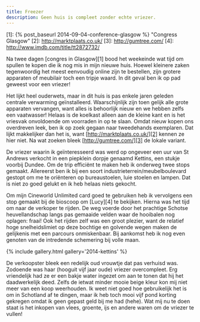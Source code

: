 ```yaml
---
title: Freezer
description: Geen huis is compleet zonder echte vriezer.
---
```

[1]: {% post_baseurl 2014-09-04-conference-glasgow %} "Congress Glasgow"
[2]: http://marktplaats.co.uk/
[3]: http://gumtree.com/
[4]: http://www.imdb.com/title/tt2872732/

Na twee dagen [congres in Glasgow][1] bood het weekeinde wat tijd om spullen te kopen die ik nog mis in mijn nieuwe huis. Hoewel kleinere zaken tegenwoordig het meest eenvoudig online zijn te bestellen, zijn grotere apparaten of meubilair toch een tripje waard. In dit geval ben ik op pad geweest voor een vriezer!

<a name="more"></a>

Het lijkt heel ouderwets, maar in dit huis is pas enkele jaren geleden centrale verwarming geïnstalleerd. Waarschijnlijk zijn toen gelijk alle grote apparaten vervangen, want alles is behoorlijk nieuw en we hebben zelfs een vaatwasser! Helaas is de koelkast alleen aan de kleine kant en is het vriesvak onvoldoende om voorraden in op te slaan. Omdat nieuw kopen ons overdreven leek, ben ik op zoek gegaan naar tweedehands exemplaren. Dat lijkt makkelijker dan het is, want [http://marktplaats.co.uk/][2] kennen ze hier niet. Na wat zoeken bleek [http://gumtree.com/][3] de lokale variant.

De vriezer waarin ik geïnteresseerd was werd op ongeveer een uur van St Andrews verkocht in een piepklein dorpje genaamd Kettins, een stukje voorbij Dundee. Om de trip efficiënt te maken heb ik onderweg twee stops gemaakt. Allereerst ben ik bij een soort industrieterrein/meubelboulevard gestopt om me te oriënteren op bureaustoelen, luie stoelen en lampen. Dat is niet zo goed gelukt en ik heb helaas niets gekocht.

Om mijn Cineworld Unlimited card goed te gebruiken heb ik vervolgens een stop gemaakt bij de bioscoop om [Lucy][4] te bekijken. Hierna was het tijd om naar de verkoper te rijden. De weg voerde door het prachtige Schotse heuvellandschap langs pas gemaaide velden waar de hooibalen nog oplagen: fraai! Ook het rijden zelf was een groot plezier, want de relatief hoge snelheidslimiet op deze bochtige en golvende wegen maken de gelijkenis met een parcours onmiskenbaar. Bij aankomst heb ik nog even genoten van de intredende schemering bij volle maan.

{% include gallery.html gallery='2014-kettins' %}

De verkoopster bleek een redelijk oud vrouwtje dat pas verhuisd was. Zodoende was haar (hooguit vijf jaar oude) vriezer overcompleet. Erg vriendelijk had ze er een bakje water ingezet om aan te tonen dat hij het daadwerkelijk deed. Zelfs de ietwat minder mooie beige kleur kon mij niet meer van een koop weerhouden. Ik weet niet goed hoe gebruikelijk het is om in Schotland af te dingen, maar ik heb toch mooi vijf pond korting gekregen omdat ik geen gepast geld bij me had (hehe). Wat mij nu te doen staat is het inkopen van vlees, groente, ijs en andere waren om de vriezer te vullen!